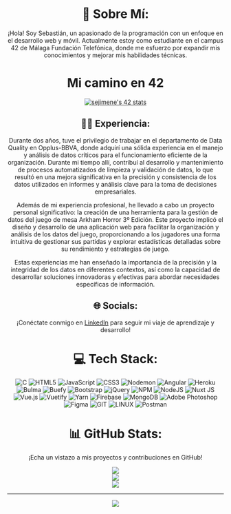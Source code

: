 <div align="center">

# 💫 Sobre Mí:
¡Hola! Soy Sebastián, un apasionado de la programación con un enfoque en el desarrollo web y móvil. Actualmente estoy como estudiante en el campus 42 de Málaga Fundación Telefónica, donde me esfuerzo por expandir mis conocimientos y mejorar mis habilidades técnicas.

# Mi camino en 42
<a href="https://github.com/oakoudad/badge42"><img src="https://badge.mediaplus.ma/colorfulwaves/sejimene?1337Badge=off&UM6P=off" alt="sejimene's 42 stats" /></a>

## 👨‍💻 Experiencia:
Durante dos años, tuve el privilegio de trabajar en el departamento de Data Quality en Opplus-BBVA, donde adquirí una sólida experiencia en el manejo y análisis de datos críticos para el funcionamiento eficiente de la organización. Durante mi tiempo allí, contribuí al desarrollo y mantenimiento de procesos automatizados de limpieza y validación de datos, lo que resultó en una mejora significativa en la precisión y consistencia de los datos utilizados en informes y análisis clave para la toma de decisiones empresariales.

Además de mi experiencia profesional, he llevado a cabo un proyecto personal significativo: la creación de una herramienta para la gestión de datos del juego de mesa Arkham Horror 3º Edición. Este proyecto implicó el diseño y desarrollo de una aplicación web para facilitar la organización y análisis de los datos del juego, proporcionando a los jugadores una forma intuitiva de gestionar sus partidas y explorar estadísticas detalladas sobre su rendimiento y estrategias de juego.

Estas experiencias me han enseñado la importancia de la precisión y la integridad de los datos en diferentes contextos, así como la capacidad de desarrollar soluciones innovadoras y efectivas para abordar necesidades específicas de información.

## 🌐 Socials:
¡Conéctate conmigo en [LinkedIn](https://linkedin.com/in/sebastian-jimenez-roman) para seguir mi viaje de aprendizaje y desarrollo!

# 💻 Tech Stack:
![C](https://img.shields.io/badge/c-%2300599C.svg?style=for-the-badge&logo=c&logoColor=white) 
![HTML5](https://img.shields.io/badge/html5-%23E34F26.svg?style=for-the-badge&logo=html5&logoColor=white) 
![JavaScript](https://img.shields.io/badge/javascript-%23323330.svg?style=for-the-badge&logo=javascript&logoColor=%23F7DF1E) 
![CSS3](https://img.shields.io/badge/css3-%231572B6.svg?style=for-the-badge&logo=css3&logoColor=white) 
![Nodemon](https://img.shields.io/badge/NODEMON-%23323330.svg?style=for-the-badge&logo=nodemon&logoColor=%BBDEAD) 
![Angular](https://img.shields.io/badge/angular-%23DD0031.svg?style=for-the-badge&logo=angular&logoColor=white) 
![Heroku](https://img.shields.io/badge/heroku-%23430098.svg?style=for-the-badge&logo=heroku&logoColor=white) 
![Bulma](https://img.shields.io/badge/bulma-00D0B1?style=for-the-badge&logo=bulma&logoColor=white) 
![Buefy](https://img.shields.io/badge/Buefy-7957D5?style=for-the-badge&logo=buefy&logoColor=48289E) 
![Bootstrap](https://img.shields.io/badge/bootstrap-%238511FA.svg?style=for-the-badge&logo=bootstrap&logoColor=white) 
![jQuery](https://img.shields.io/badge/jquery-%230769AD.svg?style=for-the-badge&logo=jquery&logoColor=white) 
![NPM](https://img.shields.io/badge/NPM-%23CB3837.svg?style=for-the-badge&logo=npm&logoColor=white) 
![NodeJS](https://img.shields.io/badge/node.js-6DA55F?style=for-the-badge&logo=node.js&logoColor=white) 
![Nuxt JS](https://img.shields.io/badge/Nuxt-002E3B?style=for-the-badge&logo=nuxt.js&logoColor=#00DC82) 
![Vue.js](https://img.shields.io/badge/vue.js-%2335495e.svg?style=for-the-badge&logo=vuedotjs&logoColor=%234FC08D) 
![Vuetify](https://img.shields.io/badge/Vuetify-1867C0?style=for-the-badge&logo=vuetify&logoColor=AEDDFF) 
![Yarn](https://img.shields.io/badge/yarn-%232C8EBB.svg?style=for-the-badge&logo=yarn&logoColor=white) 
![Firebase](https://img.shields.io/badge/Firebase-039BE5?style=for-the-badge&logo=Firebase&logoColor=white) 
![MongoDB](https://img.shields.io/badge/MongoDB-%234ea94b.svg?style=for-the-badge&logo=mongodb&logoColor=white) 
![Adobe Photoshop](https://img.shields.io/badge/adobe%20photoshop-%2331A8FF.svg?style=for-the-badge&logo=adobe%20photoshop&logoColor=white) 
![Figma](https://img.shields.io/badge/figma-%23F24E1E.svg?style=for-the-badge&logo=figma&logoColor=white) 
![GIT](https://img.shields.io/badge/Git-fc6d26?style=for-the-badge&logo=git&logoColor=white) 
![LINUX](https://img.shields.io/badge/Linux-FCC624?style=for-the-badge&logo=linux&logoColor=black) 
![Postman](https://img.shields.io/badge/Postman-FF6C37?style=for-the-badge&logo=postman&logoColor=white)

# 📊 GitHub Stats:
<p>¡Echa un vistazo a mis proyectos y contribuciones en GitHub!</p>

![](https://github-readme-stats.vercel.app/api?username=Rybenshot&theme=dark&hide_border=false&include_all_commits=true&count_private=true)<br/>
![](https://github-readme-streak-stats.herokuapp.com/?user=Rybenshot&theme=dark&hide_border=false)<br/>
![](https://github-readme-stats.vercel.app/api/top-langs/?username=Rybenshot&theme=dark&hide_border=false&include_all_commits=true&count_private=true&layout=compact)

---
[![](https://visitcount.itsvg.in/api?id=Rybenshot&icon=0&color=0)](https://visitcount.itsvg.in)

</div>
